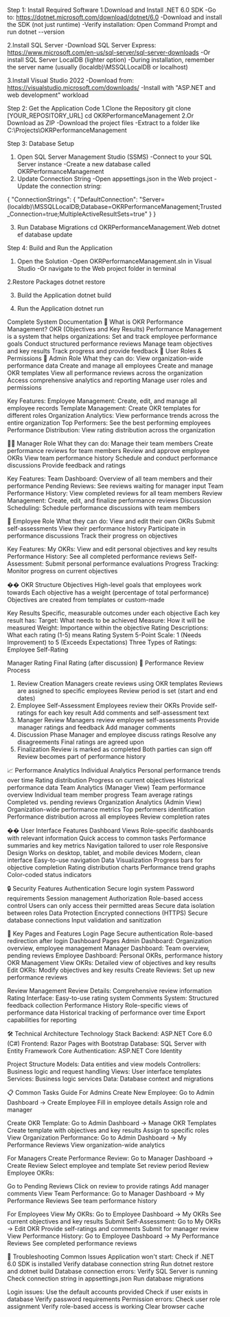 Step 1: Install Required Software
1.Download and Install .NET 6.0 SDK
  -Go to: https://dotnet.microsoft.com/download/dotnet/6.0
  -Download and install the SDK (not just runtime)
  -Verify installation: Open Command Prompt and run dotnet --version
  
2.Install SQL Server
  -Download SQL Server Express: https://www.microsoft.com/en-us/sql-server/sql-server-downloads
  -Or install SQL Server LocalDB (lighter option)
  -During installation, remember the server name (usually (localdb)\MSSQLLocalDB or localhost)
  
3.Install Visual Studio 2022
  -Download from: https://visualstudio.microsoft.com/downloads/
  -Install with "ASP.NET and web development" workload

Step 2: Get the Application Code
1.Clone the Repository
   git clone [YOUR_REPOSITORY_URL]
   cd OKRPerformanceManagement
2.Or Download as ZIP
  -Download the project files
  -Extract to a folder like C:\Projects\OKRPerformanceManagement

Step 3: Database Setup
1. Open SQL Server Management Studio (SSMS)
  -Connect to your SQL Server instance
  -Create a new database called OKRPerformanceManagement
2. Update Connection String
  -Open appsettings.json in the Web project
  -Update the connection string:

 {
     "ConnectionStrings": {
       "DefaultConnection": "Server=(localdb)\\MSSQLLocalDB;Database=OKRPerformanceManagement;Trusted_Connection=true;MultipleActiveResultSets=true"
     }
 }

3. Run Database Migrations
    cd OKRPerformanceManagement.Web
    dotnet ef database update


Step 4: Build and Run the Application
1. Open the Solution
  -Open OKRPerformanceManagement.sln in Visual Studio
  -Or navigate to the Web project folder in terminal

2.Restore Packages
 dotnet restore

3. Build the Application
  dotnet build

4. Run the Application
  dotnet run


Complete System Documentation
  🎯 What is OKR Performance Management?
  OKR (Objectives and Key Results) Performance Management is a system that helps organizations:
      Set and track employee performance goals
      Conduct structured performance reviews
      Manage team objectives and key results
      Track progress and provide feedback
👥 User Roles & Permissions
🔑 Admin Role
What they can do:
      View organization-wide performance data
      Create and manage all employees
      Create and manage OKR templates
      View all performance reviews across the organization
      Access comprehensive analytics and reporting
      Manage user roles and permissions

      
Key Features:
Employee Management: Create, edit, and manage all employee records
Template Management: Create OKR templates for different roles
Organization Analytics: View performance trends across the entire organization
Top Performers: See the best performing employees
Performance Distribution: View rating distribution across the organization

👨‍💼 Manager Role
What they can do:
    Manage their team members
    Create performance reviews for team members
    Review and approve employee OKRs
    View team performance history
    Schedule and conduct performance discussions
    Provide feedback and ratings
    
Key Features:
Team Dashboard: Overview of all team members and their performance
Pending Reviews: See reviews waiting for manager input
Team Performance History: View completed reviews for all team members
Review Management: Create, edit, and finalize performance reviews
Discussion Scheduling: Schedule performance discussions with team members

👤 Employee Role
What they can do:
    View and edit their own OKRs
    Submit self-assessments
    View their performance history
    Participate in performance discussions
    Track their progress on objectives
    
Key Features:
My OKRs: View and edit personal objectives and key results
Performance History: See all completed performance reviews
Self-Assessment: Submit personal performance evaluations
Progress Tracking: Monitor progress on current objectives

�� OKR Structure
Objectives
    High-level goals that employees work towards
    Each objective has a weight (percentage of total performance)
    Objectives are created from templates or custom-made
    
Key Results
Specific, measurable outcomes under each objective
Each key result has:
Target: What needs to be achieved
Measure: How it will be measured
Weight: Importance within the objective
Rating Descriptions: What each rating (1-5) means
Rating System
5-Point Scale: 1 (Needs Improvement) to 5 (Exceeds Expectations)
Three Types of Ratings:
Employee Self-Rating


Manager Rating
Final Rating (after discussion)
🔄 Performance Review Process
1. Review Creation
   Managers create reviews using OKR templates
   Reviews are assigned to specific employees
   Review period is set (start and end dates)
2. Employee Self-Assessment
  Employees review their OKRs
  Provide self-ratings for each key result
Add comments and self-assessment text
3. Manager Review
  Managers review employee self-assessments
  Provide manager ratings and feedback
  Add manager comments
4. Discussion Phase
  Manager and employee discuss ratings
  Resolve any disagreements
  Final ratings are agreed upon
5. Finalization
Review is marked as completed
  Both parties can sign off
  Review becomes part of performance history

📈 Performance Analytics
Individual Analytics
  Personal performance trends over time
  Rating distribution
  Progress on current objectives
  Historical performance data
  Team Analytics (Manager View)
  Team performance overview
  Individual team member progress
  Team average ratings
  Completed vs. pending reviews
  Organization Analytics (Admin View)
  Organization-wide performance metrics
  Top performers identification
  Performance distribution across all employees
  Review completion rates


�� User Interface Features
  Dashboard Views
  Role-specific dashboards with relevant information
  Quick access to common tasks
  Performance summaries and key metrics
  Navigation tailored to user role
  Responsive Design
  Works on desktop, tablet, and mobile devices
  Modern, clean interface
  Easy-to-use navigation
  Data Visualization
  Progress bars for objective completion
  Rating distribution charts
  Performance trend graphs
  Color-coded status indicators
  
🔒 Security Features
  Authentication
  Secure login system
  Password requirements
  Session management
  Authorization
  Role-based access control
  Users can only access their permitted areas
  Secure data isolation between roles
  Data Protection
  Encrypted connections (HTTPS)
  Secure database connections
  Input validation and sanitization
  
📱 Key Pages and Features
  Login Page
  Secure authentication
  Role-based redirection after login
  Dashboard Pages
  Admin Dashboard: Organization overview, employee management
  Manager Dashboard: Team overview, pending reviews
  Employee Dashboard: Personal OKRs, performance history
  OKR Management
  View OKRs: Detailed view of objectives and key results
  Edit OKRs: Modify objectives and key results
  Create Reviews: Set up new performance reviews
  
Review Management
  Review Details: Comprehensive review information
  Rating Interface: Easy-to-use rating system
  Comments System: Structured feedback collection
  Performance History
  Role-specific views of performance data
  Historical tracking of performance over time
  Export capabilities for reporting
  
🛠️ Technical Architecture
  Technology Stack
  Backend: ASP.NET Core 6.0 (C#)
  Frontend: Razor Pages with Bootstrap
  Database: SQL Server with Entity Framework Core
  Authentication: ASP.NET Core Identity
  
  Project Structure
  Models: Data entities and view models
  Controllers: Business logic and request handling
  Views: User interface templates
  Services: Business logic services
  Data: Database context and migrations
  
📋 Common Tasks Guide
  For Admins
  Create New Employee:
  Go to Admin Dashboard → Create Employee
  Fill in employee details
  Assign role and manager
  
  Create OKR Template:
  Go to Admin Dashboard → Manage OKR Templates
  Create template with objectives and key results
  Assign to specific roles
  View Organization Performance:
  Go to Admin Dashboard → My Performance Reviews
  View organization-wide analytics
  
For Managers
  Create Performance Review:
  Go to Manager Dashboard → Create Review
  Select employee and template
  Set review period
  Review Employee OKRs:
  
  Go to Pending Reviews
  Click on review to provide ratings
  Add manager comments
  View Team Performance:
  Go to Manager Dashboard → My Performance Reviews
  See team performance history
  
  For Employees
  View My OKRs:
  Go to Employee Dashboard → My OKRs
  See current objectives and key results
  Submit Self-Assessment:
  Go to My OKRs → Edit OKR
  Provide self-ratings and comments
  Submit for manager review
  View Performance History:
  Go to Employee Dashboard → My Performance Reviews
  See completed performance reviews
  
🚨 Troubleshooting
Common Issues
  Application won't start:
  Check if .NET 6.0 SDK is installed
  Verify database connection string
  Run dotnet restore and dotnet build
  Database connection errors:
  Verify SQL Server is running
  Check connection string in appsettings.json
  Run database migrations
  
  Login issues:
  Use the default accounts provided
  Check if user exists in database
  Verify password requirements
  Permission errors:
  Check user role assignment
  Verify role-based access is working
  Clear browser cache



